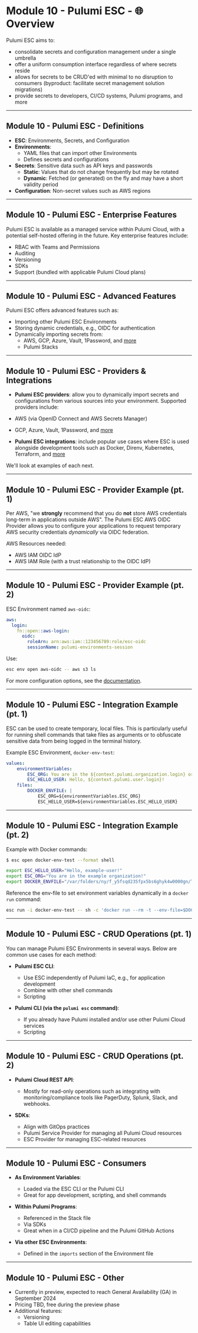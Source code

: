 # Module 10 - Pulumi ESC - 🌐 Overview

Pulumi ESC aims to:

- consolidate secrets and configuration management under a single umbrella
- offer a uniform consumption interface regardless of where secrets reside
- allows for secrets to be CRUD'ed with minimal to no disruption to consumers (byproduct: facilitate secret management solution migrations)
- provide secrets to developers, CI/CD systems, Pulumi programs, and more

---

## Module 10 - Pulumi ESC - Definitions

- **ESC**: Environments, Secrets, and Configuration
- **Environments**:
  - YAML files that can import other Environments
  - Defines secrets and configurations
- **Secrets**: Sensitive data such as API keys and passwords
  - **Static**: Values that do not change frequently but may be rotated
  - **Dynamic**: Fetched (or generated) on the fly and may have a short validity period
- **Configuration**: Non-secret values such as AWS regions

---

## Module 10 - Pulumi ESC - Enterprise Features

Pulumi ESC is available as a managed service within Pulumi Cloud, with a potential self-hosted offering in the future. Key enterprise features include:

- RBAC with Teams and Permissions
- Auditing
- Versioning
- SDKs
- Support (bundled with applicable Pulumi Cloud plans)

---

## Module 10 - Pulumi ESC - Advanced Features

Pulumi ESC offers advanced features such as:

- Importing other Pulumi ESC Environments
- Storing dynamic credentials, e.g., OIDC for authentication
- Dynamically importing secrets from:
  - AWS, GCP, Azure, Vault, 1Password, and [more](https://www.pulumi.com/docs/esc/providers/)
  - Pulumi Stacks

---

## Module 10 - Pulumi ESC - Providers & Integrations

- **Pulumi ESC providers**: allow you to dynamically import secrets and configurations from various sources into your environment. Supported providers include:

- AWS (via OpenID Connect and AWS Secrets Manager)
- GCP, Azure, Vault, 1Password, and [more](https://www.pulumi.com/docs/esc/other-integrations/)

- **Pulumi ESC integrations**: include popular use cases where ESC is used alongside development tools such as Docker, Direnv, Kubernetes, Terraform, and [more](https://www.pulumi.com/docs/esc/other-integrations/)

We'll look at examples of each next.

---

## Module 10 - Pulumi ESC - Provider Example (pt. 1)

Per AWS, "we **strongly** recommend that you do **not** store AWS credentials long-term in applications outside AWS". The Pulumi ESC AWS OIDC Provider allows you to configure your applications to request temporary AWS security credentials _dynamically_ via OIDC federation.

AWS Resources needed:

- AWS IAM OIDC IdP
- AWS IAM Role (with a trust relationship to the OIDC IdP)

---

## Module 10 - Pulumi ESC - Provider Example (pt. 2)

ESC Environment named `aws-oidc`:

```yaml
aws:
  login:
    fn::open::aws-login:
      oidc:
        roleArn: arn:aws:iam::123456789:role/esc-oidc
        sessionName: pulumi-environments-session
```

Use:

```bash
esc env open aws-oidc -- aws s3 ls
```

For more configuration options, see the [documentation](https://www.pulumi.com/docs/esc/providers/aws-login/#configuring-oidc).

---

## Module 10 - Pulumi ESC - Integration Example (pt. 1)

ESC can be used to create temporary, local files. This is particularly useful for running shell commands that take files as arguments or to obfuscate sensitive data from being logged in the terminal history.

Example ESC Environment, `docker-env-test`:

```yaml
values:
    environmentVariables:
        ESC_ORG: You are in the ${context.pulumi.organization.login} organization!
        ESC_HELLO_USER: Hello, ${context.pulumi.user.login}!
    files:
        DOCKER_ENVFILE: |
            ESC_ORG=${environmentVariables.ESC_ORG}
            ESC_HELLO_USER=${environmentVariables.ESC_HELLO_USER}
```

---

## Module 10 - Pulumi ESC - Integration Example (pt. 2)

Example with Docker commands:

```bash
$ esc open docker-env-test --format shell

export ESC_HELLO_USER="Hello, example-user!"
export ESC_ORG="You are in the example organization!"
export DOCKER_ENVFILE="/var/folders/ny/f_y5fsqd235fpx5bs6ghyk4w0000gn/T/esc-1312668514"

```

Reference the env-file to set environment variables dynamically in a `docker run` command:

```bash
esc run -i docker-env-test -- sh -c 'docker run --rm -t --env-file=$DOCKER_ENVFILE alpine env'
```

---

## Module 10 - Pulumi ESC - CRUD Operations (pt. 1)

You can manage Pulumi ESC Environments in several ways. Below are common use cases for each method:

- **Pulumi ESC CLI**:
  - Use ESC independently of Pulumi IaC, e.g., for application development
  - Combine with other shell commands
  - Scripting

- **Pulumi CLI (via the `pulumi esc` command)**:
  - If you already have Pulumi installed and/or use other Pulumi Cloud services
  - Scripting

---

## Module 10 - Pulumi ESC - CRUD Operations (pt. 2)

- **Pulumi Cloud REST API**:
  - Mostly for read-only operations such as integrating with monitoring/compliance tools like PagerDuty, Splunk, Slack, and webhooks.

- **SDKs**:
  - Align with GitOps practices
  - Pulumi Service Provider for managing all Pulumi Cloud resources
  - ESC Provider for managing ESC-related resources

---

## Module 10 - Pulumi ESC - Consumers

- **As Environment Variables**:
  - Loaded via the ESC CLI or the Pulumi CLI
  - Great for app development, scripting, and shell commands

- **Within Pulumi Programs**:
  - Referenced in the Stack file
  - Via SDKs
  - Great when in a CI/CD pipeline and the Pulumi GitHub Actions

- **Via other ESC Environments**:
  - Defined in the `imports` section of the Environment file

---

## Module 10 - Pulumi ESC - Other

- Currently in preview, expected to reach General Availability (GA) in September 2024
- Pricing TBD, free during the preview phase
- Additional features:
  - Versioning
  - Table UI editing capabilities

